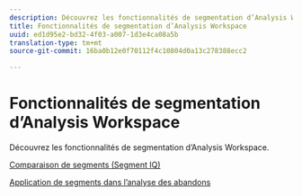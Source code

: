 ```yaml
---
description: Découvrez les fonctionnalités de segmentation d’Analysis Workspace.
title: Fonctionnalités de segmentation d’Analysis Workspace
uuid: ed1d95e2-bd32-4f03-a007-1d3e4ca08a5b
translation-type: tm+mt
source-git-commit: 16ba0b12e0f70112f4c10804d0a13c278388ecc2

---
```



# Fonctionnalités de segmentation d’Analysis Workspace

Découvrez les fonctionnalités de segmentation d’Analysis Workspace.

[Comparaison de segments (Segment IQ)](https://marketing.adobe.com/resources/help/fr_FR/analytics/analysis-workspace/segment-comparison.html)

[Application de segments dans l’analyse des abandons](https://marketing.adobe.com/resources/help/fr_FR/analytics/analysis-workspace/compare-segments-fallout.html)
